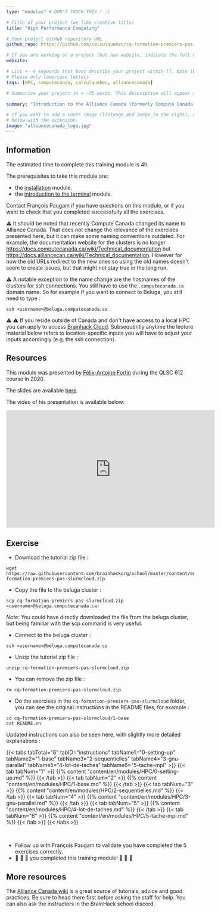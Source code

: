 ```yaml
---
type: "modules" # DON'T TOUCH THIS ! :)

# Title of your project (we like creative title)
title: "High Performance Computing"

# Your project GitHub repository URL
github_repo: https://github.com/calculquebec/cq-formation-premiers-pas

# If you are working on a project that has website, indicate the full url including "https://" below or leave it empty.
website:

# List +- 4 keywords that best describe your project within []. Note that the project summary also involves a number of key words. Those are listed on top of the [github repository](https://github.com/PSY6983-2021/project_template), click `manage topics`.
# Please only lowercase letters
tags: [HPC, computecanda, calculquebec, alliancecanada]

# Summarize your project in < ~75 words. This description will appear at the top of your page and on the list page with other projects..

summary: "Introduction to the Alliance Canada (formerly Compute Canada) infrastructure and parallel computing."

# If you want to add a cover image (listpage and image in the right), add it to your directory and indicate the name
# below with the extension.
image: "alliancecanada_logo.jpg"
---
```

<!-- This is an html comment and this won't appear in the rendered page. You are now editing the "content" area, the core of your description. Everything that you can do in markdown is allowed below. We added a couple of comments to guide your through documenting your progress. -->

## Information

The estimated time to complete this training module is 4h.

The prerequisites to take this module are:
 * the [installation](/modules/installation) module.
 * the [introduction to the terminal](/modules/introduction_to_terminal) module.

Contact François Paugam if you have questions on this module, or if you want to check that you completed successfully all the exercises.

:warning: It should be noted that recently Compute Canada changed its name to Alliance Canada.
That does not change the relevance of the exercises presented here, but it can make some naming conventions outdated.
For example, the documentation website for the clusters is no longer https://docs.computecanada.ca/wiki/Technical_documentation but https://docs.alliancecan.ca/wiki/Technical_documentation. However for now the old URLs redirect to the new ones so using the old names doesn't seem to create issues, but that might not stay true in the long run.

:warning: A notable exception to the name change are the hostnames of the clusters for ssh connections. You still have to use the `.computecanada.ca` domain name. So for example if you want to connect to Beluga, you still need to type :

`ssh <username>@beluga.computecanada.ca`

:warning: :warning: If you reside outside of Canada and don't have access to a local HPC you can apply to access [Brainhack Cloud](https://brainhack.org/brainhack_cloud/). Subsequently anytime the lecture material below refers to location-specific inputs you will have to adjust your inputs accordingly (e.g. the ssh connection).

## Resources
This module was presented by [Félix-Antoine Fortin](https://github.com/cmd-ntrf) during the QLSC 612 course in 2020.

The slides are available [here](https://docs.google.com/presentation/d/1toGlTfi4zqavPGHZ9NV3Va7MuT-rmXdv3NHAyQGINdk/edit#slide=id.g3461d16a8f_0_8).

The video of his presentation is available below:
<iframe width="560" height="315" src="https://www.youtube.com/embed/J9VCHe1ovBg" title="YouTube video player" frameborder="0" allow="accelerometer; autoplay; clipboard-write; encrypted-media; gyroscope; picture-in-picture" allowfullscreen></iframe>


## Exercise

 * Download the tutorial zip file :
 ```
 wget https://raw.githubusercontent.com/brainhackorg/school/master/content/en/modules/HPC/cq-formation-premiers-pas-slurmcloud.zip
 ```
 * Copy the file to the beluga cluster :
 ```
 scp cq-formation-premiers-pas-slurmcloud.zip <username>@beluga.computecanada.ca:
 ```
 *Note*: You could have directly downloaded the file from the beluga cluster, but being familiar with the scp command is very useful.
 * Connect to the beluga cluster :
 ```
 ssh <username>@beluga.computecanada.ca
 ```
 * Unzip the tutorial zip file :
 ```
 unzip cq-formation-premiers-pas-slurmcloud.zip
 ```
 * You can remove the zip file :
 ```
 rm cq-formation-premiers-pas-slurmcloud.zip
 ```
 * Do the exercises in the `cq-formation-premiers-pas-slurmcloud` folder, you can see the original instructions in the README files, for example :
 ```
 cd cq-formation-premiers-pas-slurmcloud/1-base
 cat README.en
 ```
 Updated instructions can also be seen here, with slightly more detailed explanations :

 {{< tabs tabTotal="6" tabID="instructions" tabName1="0-setting-up" tabName2="1-base" tabName3="2-sequentielles" tabName4="3-gnu-parallel" tabName5="4-lot-de-taches" tabName6="5-tache-mpi" >}}
 {{< tab tabNum="1" >}} {{% content "content/en/modules/HPC/0-setting-up.md" %}} {{< /tab >}}
 {{< tab tabNum="2" >}} {{% content "content/en/modules/HPC/1-base.md" %}} {{< /tab >}}
 {{< tab tabNum="3" >}} {{% content "content/en/modules/HPC/2-sequentielles.md" %}} {{< /tab >}}
 {{< tab tabNum="4" >}} {{% content "content/en/modules/HPC/3-gnu-parallel.md" %}} {{< /tab >}}
 {{< tab tabNum="5" >}} {{% content "content/en/modules/HPC/4-lot-de-taches.md" %}} {{< /tab >}}
 {{< tab tabNum="6" >}} {{% content "content/en/modules/HPC/5-tache-mpi.md" %}} {{< /tab >}}
 {{< /tabs >}}


 <br>

 * Follow up with François Paugam to validate you have completed the 5 exercises correctly.
 * :tada: :tada: :tada: you completed this training module! :tada: :tada: :tada:

## More resources

The [Alliance Canada wiki](https://docs.alliancecan.ca/wiki/Technical_documentation) is a great source of tutorials, advice and good practices. Be sure to head there first before asking the staff for help. You can also ask the instructors in the BrainHack school discord.
